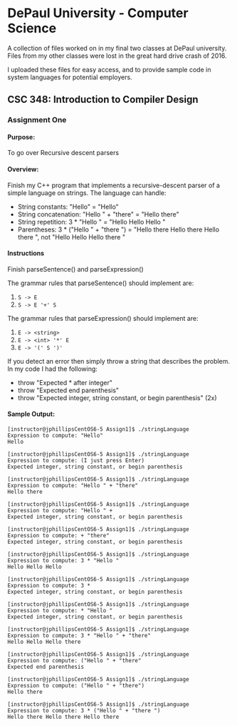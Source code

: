 # DePaul University - Computer Science

A collection of files worked on in my final two classes at DePaul university. Files from my other classes were lost in the great hard drive crash of 2016.

I uploaded these files for easy access, and to provide sample code in system languages for potential employers.

## CSC 348: Introduction to Compiler Design

### Assignment One

#### Purpose:

To go over Recursive descent parsers

#### Overview:

Finish my C++ program that implements a recursive-descent parser of a simple language on strings. The language can handle:

* String constants: "Hello" = "Hello"
* String concatenation: "Hello " + "there" = "Hello there"
* String repetition: 3 * "Hello " = "Hello Hello Hello "
* Parentheses: 3 * ("Hello " + "there ") = "Hello there Hello there Hello there ", not "Hello Hello Hello there "

#### Instructions

Finish parseSentence() and parseExpression()

The grammar rules that parseSentence() should implement are:

1. `S -> E`
2. `S -> E '+' S`

The grammar rules that parseExpression() should implement are:

1. `E -> <string>`
2. `E -> <int> '*' E`
3. `E -> '(' S ')'`

If you detect an error then simply throw a string that describes the problem. In my code I had the following:

* throw "Expected * after integer"
* throw "Expected end parenthesis"
* throw "Expected integer, string constant, or begin parenthesis" (2x)



#### Sample Output:

    [instructor@jphillipsCentOS6-5 Assign1]$ ./stringLanguage
    Expression to compute: "Hello"
    Hello

    [instructor@jphillipsCentOS6-5 Assign1]$ ./stringLanguage
    Expression to compute: (I just press Enter)
    Expected integer, string constant, or begin parenthesis

    [instructor@jphillipsCentOS6-5 Assign1]$ ./stringLanguage
    Expression to compute: "Hello " + "there"
    Hello there

    [instructor@jphillipsCentOS6-5 Assign1]$ ./stringLanguage
    Expression to compute: "Hello " +
    Expected integer, string constant, or begin parenthesis

    [instructor@jphillipsCentOS6-5 Assign1]$ ./stringLanguage
    Expression to compute: + "there"
    Expected integer, string constant, or begin parenthesis

    [instructor@jphillipsCentOS6-5 Assign1]$ ./stringLanguage
    Expression to compute: 3 * "Hello "
    Hello Hello Hello

    [instructor@jphillipsCentOS6-5 Assign1]$ ./stringLanguage
    Expression to compute: 3 *
    Expected integer, string constant, or begin parenthesis

    [instructor@jphillipsCentOS6-5 Assign1]$ ./stringLanguage
    Expression to compute: * "Hello "
    Expected integer, string constant, or begin parenthesis

    [instructor@jphillipsCentOS6-5 Assign1]$ ./stringLanguage
    Expression to compute: 3 * "Hello " + "there"
    Hello Hello Hello there

    [instructor@jphillipsCentOS6-5 Assign1]$ ./stringLanguage
    Expression to compute: ("Hello " + "there"
    Expected end parenthesis

    [instructor@jphillipsCentOS6-5 Assign1]$ ./stringLanguage
    Expression to compute: ("Hello " + "there")
    Hello there

    [instructor@jphillipsCentOS6-5 Assign1]$ ./stringLanguage
    Expression to compute: 3 * ("Hello " + "there ")
    Hello there Hello there Hello there
